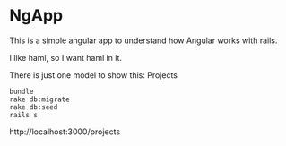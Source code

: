 NgApp
=====

This is a simple angular app to understand how Angular works
with rails.

I like haml, so I want haml in it.


There is just one model to show this: Projects

```
bundle
rake db:migrate
rake db:seed
rails s
```

http://localhost:3000/projects


